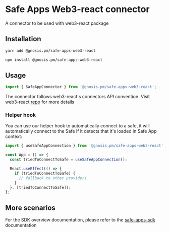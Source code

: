 # Safe Apps Web3-react connector

A connector to be used with web3-react package

## Installation

```bash
yarn add @gnosis.pm/safe-apps-web3-react

npm install @gnosis.pm/safe-apps-web3-react
```

## Usage

```js
import { SafeAppConnector } from '@gnosis.pm/safe-apps-web3-react';
```

The connector follows web3-react's connectors API convention. Visit web3-react [repo](https://github.com/NoahZinsmeister/web3-react) for more details

### Helper hook

You can use our helper hook to automatically connect to a safe, it will automatically connect to the Safe if it detects that it's loaded in Safe App context:

```js
import { useSafeAppConnection } from '@gnosis.pm/safe-apps-web3-react';

const App = () => {
  const triedToConnectToSafe = useSafeAppConnection();

  React.useEffect(() => {
    if (triedToConnectToSafe) {
      // fallback to other providers
    }
  }, [triedToConnectToSafe]);
};
```

## More scenarios

For the SDK overview documentation, please refer to the [safe-apps-sdk](https://github.com/gnosis/safe-apps-sdk/) documentation
